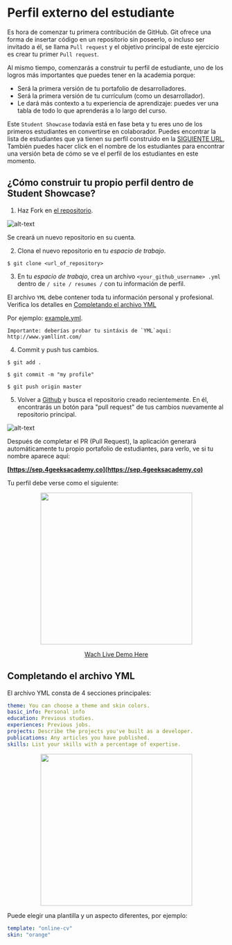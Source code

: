  # Perfil externo del estudiante

Es hora de comenzar tu primera contribución de GitHub. Git ofrece una forma de insertar código en un repositorio sin poseerlo, o incluso ser invitado a él, se llama `Pull request` y el objetivo principal de este ejercicio es crear tu primer `Pull request`.

Al mismo tiempo, comenzarás a construir tu perfil de estudiante, uno de los logros más importantes que puedes tener en la academia porque:
- Será la primera versión de tu portafolio de desarrolladores.
- Será la primera versión de tu currículum (como un desarrollador).
- Le dará más contexto a tu experiencia de aprendizaje: puedes ver una tabla de todo lo que aprenderás a lo largo del curso.

Este `Student Showcase` todavía está en fase beta y tu eres uno de los primeros estudiantes en convertirse en colaborador. Puedes encontrar la lista de estudiantes que ya tienen su perfil construido en la [SIGUIENTE URL](http://sep.4geeksacademy.co/students/), También puedes hacer click en el nombre de los estudiantes para encontrar una versión beta de cómo se ve el perfil de los estudiantes en este momento.

## ¿Cómo construir tu propio perfil dentro de Student Showcase?

1. Haz Fork en [el repositorio](https://github.com/4GeeksAcademy/student-external-profile/).

  ![alt-text](https://github-images.s3.amazonaws.com/help/bootcamp/Bootcamp-Fork.png)
  
  Se creará un nuevo repositorio en su cuenta.
  
2. Clona el nuevo repositorio en tu *espacio de trabajo*.
  
  ```$ git clone <url_of_repository> ```
  
3. En tu *espacio de trabajo*, crea un archivo `<your_github_username> .yml` dentro de `/ site / resumes /` con tu información de perfil.

  El archivo `YML` debe contener toda tu información personal y profesional. Verifica los detalles en [Completando el archivo YML](#completing-the-yml-file)
  
  Por ejemplo: [example.yml](https://github.com/4GeeksAcademy/student-external-profile/blob/master/site/resumes/example.yml).
  
  ```
  Importante: deberías probar tu sintáxis de `YML`aqui: http://www.yamllint.com/
  ```

4. Commit y push tus cambios.

  `$ git add .`
  
  `$ git commit -m "my profile"`
  
  `$ git push origin master`
  

5. Volver a [Github](https://github.com) y busca el repositorio creado recientemente. En él, encontrarás un botón para "pull request" de tus cambios nuevamente al repositorio principal.

  ![alt-text](https://github-images.s3.amazonaws.com/help/pull_requests/recently_pushed_branch.png)


Después de completar el PR (Pull Request), la aplicación generará automáticamente tu propio portafolio de estudiantes, para verlo, ve si tu nombre aparece aquí:

**[https://sep.4geeksacademy.co](https://sep.4geeksacademy.co)**

Tu perfil debe verse como el siguiente:

<p align="center">
  <img height="350" src="https://raw.githubusercontent.com/4GeeksAcademy/student-external-profile/master/site/static/preview.png">
</p>

<p align="center">
  <a href="https://sep.4geeksacademy.co/sharu725" target="_blank">Wach Live Demo Here</a>
</p>

## Completando el archivo YML

El archivo YML consta de 4 secciones principales:
```yml
theme: You can choose a theme and skin colors.
basic_info: Personal info
education: Previous studies.
experiences: Previous jobs.
projects: Describe the projects you've built as a developer.
publications: Any articles you have published.
skills: List your skills with a percentage of expertise.
```

<p align="center">
  <img height="350" src="https://raw.githubusercontent.com/4GeeksAcademy/student-external-profile/master/site/static/yml.png">
</p>

Puede elegir una plantilla y un aspecto diferentes, por ejemplo:

```yml
template: "online-cv"
skin: "orange"
```

